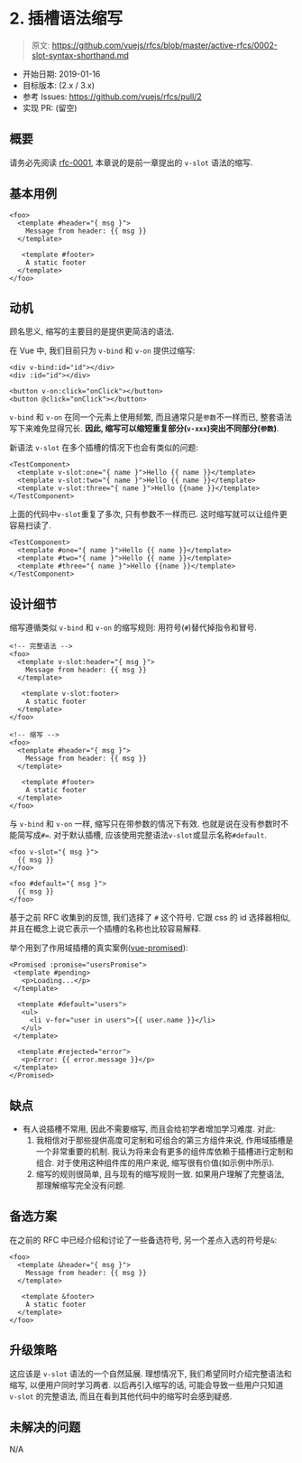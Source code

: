 # 2. 插槽语法缩写

> 原文: <https://github.com/vuejs/rfcs/blob/master/active-rfcs/0002-slot-syntax-shorthand.md>

- 开始日期: 2019-01-16
- 目标版本: (2.x / 3.x)
- 参考 Issues: <https://github.com/vuejs/rfcs/pull/2>
- 实现 PR: (留空)

## 概要

请务必先阅读 [rfc-0001](./doc/RFCs/0001-new-slot-syntax.md), 本章说的是前一章提出的 `v-slot` 语法的缩写. 

## 基本用例

``` vue
<foo>
  <template #header="{ msg }">
    Message from header: {{ msg }}
  </template>

   <template #footer>
    A static footer
  </template>
</foo>
```

## 动机

顾名思义, 缩写的主要目的是提供更简洁的语法. 

在 Vue 中, 我们目前只为 `v-bind` 和 `v-on` 提供过缩写: 

``` vue
<div v-bind:id="id"></div>
<div :id="id"></div>

<button v-on:click="onClick"></button>
<button @click="onClick"></button>
```

`v-bind` 和 `v-on` 在同一个元素上使用频繁, 而且通常只是`参数`不一样而已, 整套语法写下来难免显得冗长. 
**因此, 缩写可以缩短重复部分(`v-xxx`)突出不同部分(`参数`)**.

新语法 `v-slot` 在多个插槽的情况下也会有类似的问题: 

``` vue
<TestComponent>
  <template v-slot:one="{ name }">Hello {{ name }}</template>
  <template v-slot:two="{ name }">Hello {{ name }}</template>
  <template v-slot:three="{ name }">Hello {{name }}</template>
</TestComponent>
```

上面的代码中`v-slot`重复了多次, 只有参数不一样而已. 这时缩写就可以让组件更容易扫读了. 

``` vue
<TestComponent>
  <template #one="{ name }">Hello {{ name }}</template>
  <template #two="{ name }">Hello {{ name }}</template>
  <template #three="{ name }">Hello {{name }}</template>
</TestComponent>
```

## 设计细节

缩写遵循类似 `v-bind` 和 `v-on` 的缩写规则: 用符号(`#`)替代掉指令和冒号. 

``` vue
<!-- 完整语法 -->
<foo>
  <template v-slot:header="{ msg }">
    Message from header: {{ msg }}
  </template>

   <template v-slot:footer>
    A static footer
  </template>
</foo>

<!-- 缩写 -->
<foo>
  <template #header="{ msg }">
    Message from header: {{ msg }}
  </template>

   <template #footer>
    A static footer
  </template>
</foo>
```

与 `v-bind` 和 `v-on` 一样, 缩写只在带参数的情况下有效. 也就是说在没有参数时不能简写成`#=`. 
对于默认插槽, 应该使用完整语法`v-slot`或显示名称`#default`.

``` vue
<foo v-slot="{ msg }">
  {{ msg }}
</foo>

<foo #default="{ msg }">
  {{ msg }}
</foo>
```

基于之前 RFC 收集到的反馈, 我们选择了 `#` 这个符号. 它跟 css 的 id 选择器相似, 并且在概念上说它表示一个插槽的名称也比较容易解释. 

举个用到了作用域插槽的真实案例([vue-promised](https://github.com/posva/vue-promised)): 

``` vue
<Promised :promise="usersPromise">
 <template #pending>
   <p>Loading...</p>
 </template>

  <template #default="users">
   <ul>
     <li v-for="user in users">{{ user.name }}</li>
   </ul>
 </template>

  <template #rejected="error">
   <p>Error: {{ error.message }}</p>
 </template>
</Promised>
```

## 缺点

- 有人说插槽不常用, 因此不需要缩写, 而且会给初学者增加学习难度. 对此: 
  1. 我相信对于那些提供高度可定制和可组合的第三方组件来说, 作用域插槽是一个非常重要的机制. 我认为将来会有更多的组件库依赖于插槽进行定制和组合. 对于使用这种组件库的用户来说, 缩写很有价值(如示例中所示). 
  2. 缩写的规则很简单, 且与现有的缩写规则一致. 如果用户理解了完整语法, 那理解缩写完全没有问题. 

## 备选方案

在之前的 RFC 中已经介绍和讨论了一些备选符号, 另一个差点入选的符号是`&`: 

``` vue
<foo>
  <template &header="{ msg }">
    Message from header: {{ msg }}
  </template>

   <template &footer>
    A static footer
  </template>
</foo>
```

## 升级策略

这应该是 `v-slot` 语法的一个自然延展. 理想情况下, 我们希望同时介绍完整语法和缩写, 以便用户同时学习两者. 
以后再引入缩写的话, 可能会导致一些用户只知道 `v-slot` 的完整语法, 而且在看到其他代码中的缩写时会感到疑惑. 

## 未解决的问题
N/A
